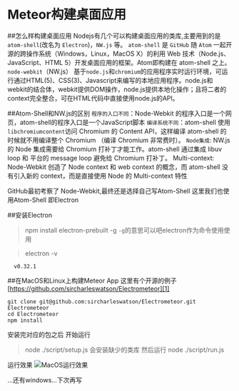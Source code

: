 # Meteor构建桌面应用
##怎么样构建桌面应用
Nodejs有几个可以构建桌面应用的类库,主要用到的是`atom-shell`(改名为 `Electron`)，`NW.js`
等。
`atom-shell` 是 `GitHub` 随 `Atom` 一起开源的跨操作系统（Windows，Linux，MacOS X）的利用 Web 技术（Node.js、JavaScript、HTML 5）开发桌面应用的框架。Atom即构建在 atom-shell 之上。
`node-webkit`（NW.js）  基于`node.js`和`chromium`的应用程序实时运行环境，可运行通过HTML(5)、CSS(3)、Javascript来编写的本地应用程序。node.js和webkit的结合体，webkit提供DOM操作，node.js提供本地化操作；且将二者的context完全整合，可在HTML代码中直接使用node.js的API。

##Atom-Shell和NW.js的区别
`程序的入口不同`：Node-Webkit 的程序入口是一个网页，atom-shell的程序入口是一个JavaScript脚本
`编译系统不同`：atom-shell 使用`libchromiumcontent`访问 Chromium 的 Content API，这样编译 atom-shell 的时候就不用编译整个 Chromium （编译 Chromium 非常费时）。
`Node集成`:
NW.js 的 Node 集成需要给 Chromium 打补丁才能工作。atom-shell 通过集成 libuv loop 和 平台的 message loop 避免给 Chromium 打补丁。
 Multi-context:
Node-Webkit 创造了 Node context 和 web context 的概念，而 atom-shell 没有引入新的 context，而是直接使用 Node 的 Multi-context 特性
 
 GitHub最初考察了 Node-Webkit,最终还是选择自己写Atom-Shell
 这里我们也使用Atom-Shell 即Electron
 
##安装Electron
 >npm install electron-prebuilt -g
 `-g`的意思可以吧electron作为命令使用使用
 
 > electron -v
  
      v0.32.1
  
##在MacOS和Linux上构建Meteor App
  这里有个开源的例子
  [https://github.com/sircharleswatson/Electrometeor][1]

    git clone git@github.com:sircharleswatson/Electrometeor.git Electrometeor
    cd Electrometeor
    npm install
 安装完对应的包之后
 开始运行 
>node ./script/setup.js
 会安装缺少的类库
 然后运行 
>node ./script/run.js
 
 运行效果
 ![MacOS运行效果][2]
 
 
 ...还有windows...下次再写
 


  [1]: https://github.com/sircharleswatson/Electrometeor
  [2]: /img/bVpOgk

